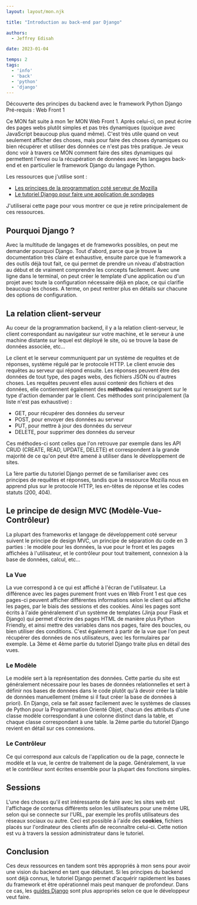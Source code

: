 ```yaml
---
layout: layout/mon.njk

title: "Introduction au back-end par Django"

authors:
  - Jeffrey Edisah

date: 2023-01-04

temps: 2
tags:
  - 'info'
  - 'back'
  - 'python'
  - 'django'
---
```

<!-- début résumé -->

Découverte des principes du backend avec le framework Python Django
Pré-requis : Web Front 1

<!-- fin résumé -->

Ce MON fait suite à mon 1er MON Web Front 1. Après celui-ci, on peut écrire des pages webs plutôt simples et pas très dynamiques (quoique avec JavaScript beaucoup plus quand même). 
C'est très utile quand on veut seulement afficher des choses, mais pour faire des choses dynamiques ou bien récupérer et utiliser des données ce n'est pas très pratique. 
Je veux donc voir à travers ce MON comment faire des sites dynamiques qui permettent l'envoi ou la récupération de données avec les langages back-end et en particulier le framework Django du langage Python. 

Les ressources que j'utilise sont :

- [Les principes de la programmation coté serveur de Mozilla](https://developer.mozilla.org/fr/docs/Learn/Server-side)
- [Le tutoriel Django pour faire une application de sondages](https://docs.djangoproject.com/en/4.1/intro/tutorial01/)
  
 J'utiliserai cette page pour vous montrer ce que je retire principalement de ces ressources.

 ## Pourquoi Django ?

 Avec la multitude de langages et de frameworks possibles, on peut me demander pourquoi Django. Tout d'abord, parce que je trouve la documentation très claire et exhaustive, ensuite parce que le framework a des outils déjà tout fait, ce qui permet de prendre un niveau d'abstraction au début et de vraiment comprendre les concepts facilement.
 Avec une ligne dans le terminal, on peut créer le template d'une application ou d'un projet avec toute la configuration nécessaire déjà en place, ce qui clarifie beaucoup les choses. A terme, on peut rentrer plus en détails sur chacune des options de configuration.


 ## La relation client-serveur

 Au coeur de la programmation backend, il y a la relation client-serveur, le client correspondant au navigateur sur votre machine, et le serveur à une machine distante sur lequel est déployé le site, où se trouve la base de données associée, etc...

 Le client et le serveur communiquent par un système de requêtes et de réponses, système régulé par le protocole HTTP. 
 Le client envoie des requêtes au serveur qui répond ensuite. Les réponses peuvent être des données de tout type, des pages webs, des fichiers JSON ou d'autres choses. 
 Les requêtes peuvent elles aussi contenir des fichiers et des données, elle contiennent également des **méthodes** qui renseignent sur le type d'action demander par le client. Ces méthodes sont principalement (la liste n'est pas exhaustive) :

 - GET, pour récupérer des données du serveur
 - POST, pour envoyer des données au serveur
 - PUT, pour mettre à jour des données du serveur
 - DELETE, pour supprimer des données du serveur

Ces méthodes-ci sont celles que l'on retrouve par exemple dans les API CRUD (CREATE, READ, UPDATE, DELETE) et correspondent à la grande majorité de ce qu'on peut être amené à utiliser dans le développement de sites.

La 1ère partie du tutoriel Django permet de se familiariser avec ces principes de requêtes et réponses, tandis que la ressource Mozilla nous en apprend plus sur le protocole HTTP, les en-têtes de réponse et les codes statuts (200, 404).

## Le principe de design MVC (Modèle-Vue-Contrôleur)

La plupart des frameworks et langage de développement coté serveur suivent le principe de design MVC, un principe de séparation du code en 3 parties : le modèle pour les données, la vue pour le front et les pages affichées à l'utilisateur, et le contrôleur pour tout traitement, connexion à la base de données, calcul, etc...

### La Vue

La vue correspond à ce qui est affiché à l'écran de l'utilisateur. La différence avec les pages purement front vues en Web Front 1 est que ces pages-ci peuvent afficher différentes informations selon le client qui affiche les pages, par le biais des sessions et des cookies. 
Ainsi les pages sont écrits à l'aide généralement d'un système de templates (Jinja pour Flask et Django) qui permet d'écrire des pages HTML de manière plus Python Friendly, et ainsi mettre des variables dans nos pages, faire des boucles, ou bien utiliser des conditions. 
C'est également à partir de la vue que l'on peut récupérer des données de nos utilisateurs, avec les formulaires par exemple. La 3ème et 4ème partie du tutoriel Django traite plus en détail des vues.

### Le Modèle

Le modèle sert à la représentation des données. Cette partie du site est généralement nécessaire pour les bases de données relationnelles et sert à définir nos bases de données dans le code plutôt qu'à devoir créer la table de données manuellement (même si il faut créer la base de données à priori).
En Django, cela se fait assez facilement avec le systèmes de classes de Python pour la Programmation Orienté Objet, chacun des attributs d'une classe modèle correspondant à une colonne distinct dans la table, et chaque classe correspondant à une table. la 2ème partie du tutoriel Django revient en détail sur ces connexions.

### Le Contrôleur

Ce qui correspond aux calculs de l'application ou de la page, connecte le modèle et la vue, le centre de traitement de la page. Généralement, la vue et le contrôleur sont écrites ensemble pour la plupart des fonctions simples.


## Sessions

L'une des choses qu'il est intéressante de faire avec les sites web est l'affichage de contenus différents selon les utilisateurs pour une même URL selon qui se connecte sur l'URL, par exemple les profils utilisateurs des réseaux sociaux ou autre.
Ceci est possible à l'aide des **cookies**, fichiers placés sur l'ordinateur des clients afin de reconnaître celui-ci. Cette notion est vu à travers la session administrateur dans le tutoriel.


## Conclusion

Ces deux ressources en tandem sont très appropriés à mon sens pour avoir une vision du backend en tant que débutant. Si les principes du backend sont déjà connus, le tutoriel Django permet d'acquérir rapidement les bases du framework et être opérationnel mais peut manquer de profondeur. Dans ce cas, les [guides Django](https://docs.djangoproject.com/en/4.1/topics/) sont plus appropriés selon ce que le développeur veut faire.